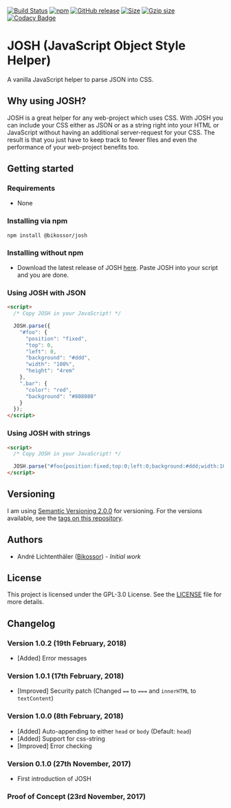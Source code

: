 [![Build Status](https://travis-ci.org/Bikossor/JOSH.svg?branch=master)](https://travis-ci.org/Bikossor/JOSH)
[![npm](https://img.shields.io/npm/dt/@bikossor/josh.svg)](https://www.npmjs.com/package/@bikossor/josh)
[![GitHub release](https://img.shields.io/github/release/bikossor/josh.svg)]()
[![Size](http://img.badgesize.io/https://raw.githubusercontent.com/Bikossor/JOSH/master/dist/JOSH.min.js.svg)]()
[![Gzip size](http://img.badgesize.io/https://raw.githubusercontent.com/Bikossor/JOSH/master/dist/JOSH.min.js.svg?compression=gzip)]()
[![Codacy Badge](https://api.codacy.com/project/badge/Grade/6920feb9d5bd4beba85d3f479d61b306)](https://www.codacy.com/app/Bikossor/JOSH?utm_source=github.com&amp;utm_medium=referral&amp;utm_content=Bikossor/JOSH&amp;utm_campaign=Badge_Grade)

# JOSH (JavaScript Object Style Helper)
A vanilla JavaScript helper to parse JSON into CSS.

## Why using JOSH?
JOSH is a great helper for any web-project which uses CSS. With JOSH you can include your CSS either as JSON or as a string right into your HTML or JavaScript without having an additional server-request for your CSS. The result is that you just have to keep track to fewer files and even the performance of your web-project benefits too.

## Getting started

### Requirements
- None

### Installing via npm
```
npm install @bikossor/josh
```

### Installing without npm
- Download the latest release of JOSH [here](https://github.com/Bikossor/JOSH/releases/latest). Paste JOSH into your script and you are done.

### Using JOSH with JSON
```html
<script>
  /* Copy JOSH in your JavaScript! */

  JOSH.parse({
    "#foo": {
      "position": "fixed",
      "top": 0,
      "left": 0,
      "background": "#ddd",
      "width": "100%",
      "height": "4rem"
    },
    ".bar": {
      "color": "red",
      "background": "#808080"
    }
  });
</script>
```

### Using JOSH with strings
```html
<script>
  /* Copy JOSH in your JavaScript! */

  JOSH.parse("#foo{position:fixed;top:0;left:0;background:#ddd;width:100%;height:4rem;}.bar{color:red;background:#808080;}");
</script>
```

## Versioning
I am using [Semantic Versioning 2.0.0](http://semver.org/) for versioning. For the versions available, see the [tags on this repository](https://github.com/Bikossor/JOSH/tags).

## Authors
- André Lichtenthäler ([Bikossor](https://bikossor.de)) - *Initial work*

## License
This project is licensed under the GPL-3.0 License. See the [LICENSE](LICENSE) file for more details.

## Changelog
### Version 1.0.2 (19th February, 2018)
- [Added] Error messages

### Version 1.0.1 (17th February, 2018)
- [Improved] Security patch (Changed ``==`` to ``===`` and ``innerHTML`` to ``textContent``)

### Version 1.0.0 (8th February, 2018)
- [Added] Auto-appending to either `head` or `body` (Default: `head`)
- [Added] Support for css-string
- [Improved] Error checking

### Version 0.1.0 (27th November, 2017)
- First introduction of JOSH

### Proof of Concept (23rd November, 2017)